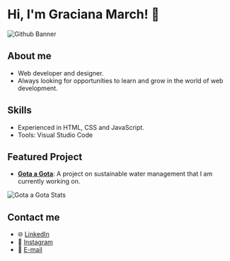 # Hi, I'm Graciana March! 👋
![Github Banner](https://github.com/gracimarch/gracimarch/assets/136918669/7883c1f1-be99-47e3-b59e-c1c85562ae0b)

## About me
- Web developer and designer.
- Always looking for opportunities to learn and grow in the world of web development.

## Skills
- Experienced in HTML, CSS and JavaScript.
- Tools: Visual Studio Code

## Featured Project
- **[Gota a Gota](https://github.com/gracimarch/gota-a-gota)**: A project on sustainable water management that I am currently working on.

![Gota a Gota Stats](https://github.com/gracimarch/gracimarch/assets/136918669/4610f062-45d3-4939-a522-935a86dc4bcc)

## Contact me
- 🌐 [LinkedIn](https://www.linkedin.com/in/gracimarch/)
- 📸 [Instagram](https://www.instagram.com/graciimarch/)
- 📧 [E-mail](mailto:gracianamarch1@gmail.com)
